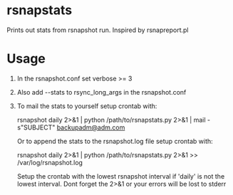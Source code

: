 rsnapstats
==========

Prints out stats from rsnapshot run. Inspired by rsnapreport.pl

Usage
==========
 1. In the rsnapshot.conf set verbose >= 3
 2. Also add --stats to rsync_long_args in the rsnapshot.conf
 3. To mail the stats to yourself setup crontab with:

      rsnapshot daily 2>&1 | python /path/to/rsnapstats.py 2>&1 | mail -s"SUBJECT" backupadm@adm.com

    Or to append the stats to the rsnapshot.log file setup crontab with:

      rsnapshot daily 2>&1 | python /path/to/rsnapstats.py 2>&1 >> /var/log/rsnapshot.log

    Setup the crontab with the lowest rsnapshot interval if 'daily' is not the lowest interval.
    Dont forget the 2>&1 or your errors will be lost to stderr
